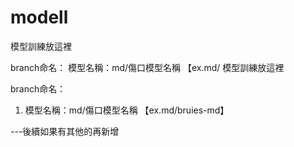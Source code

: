 # modell
模型訓練放這裡

branch命名：
模型名稱：md/傷口模型名稱  【ex.md/
模型訓練放這裡

branch命名：
1. 模型名稱：md/傷口模型名稱  【ex.md/bruies-md】

---後續如果有其他的再新增
